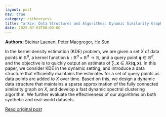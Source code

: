 ```yaml
---
layout: post
nav: true
category: cstheoryrss
title: "arXiv: Data Structures and Algorithms: Dynamic Similarity Graph Construction with Kernel Density Estimation"
date: 2025-07-03T00:00:00
---
```


**Authors:** [Steinar Laenen](https://dblp.uni-trier.de/search?q=Steinar+Laenen), [Peter Macgregor](https://dblp.uni-trier.de/search?q=Peter+Macgregor), [He Sun](https://dblp.uni-trier.de/search?q=He+Sun)

In the kernel density estimation (KDE) problem, we are given a set $X$ of
data points in $\mathbb{R}^d$, a kernel function $k: \mathbb{R}^d \times
\mathbb{R}^d \rightarrow \mathbb{R}$, and a query point $\mathbf{q} \in
\mathbb{R}^d$, and the objective is to quickly output an estimate of
$\sum\_{\mathbf{x} \in X} k(\mathbf{q}, \mathbf{x})$. In this paper, we consider
$\textsf{KDE}$ in the dynamic setting, and introduce a data structure that
efficiently maintains the estimates for a set of query points as data points
are added to $X$ over time. Based on this, we design a dynamic data structure
that maintains a sparse approximation of the fully connected similarity graph
on $X$, and develop a fast dynamic spectral clustering algorithm. We further
evaluate the effectiveness of our algorithms on both synthetic and real-world
datasets.

[Read original post](http://arxiv.org/abs/2507.01696v1)
